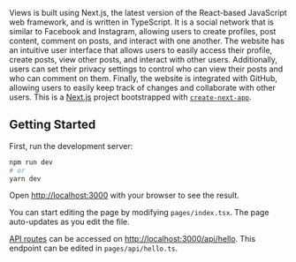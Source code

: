 Views is built using Next.js, the latest version of the React-based JavaScript web framework, and is written in TypeScript. It is a social network that is similar to Facebook and Instagram, allowing users to create profiles, post content, comment on posts, and interact with one another. The website has an intuitive user interface that allows users to easily access their profile, create posts, view other posts, and interact with other users. Additionally, users can set their privacy settings to control who can view their posts and who can comment on them. Finally, the website is integrated with GitHub, allowing users to easily keep track of changes and collaborate with other users.
This is a [Next.js](https://nextjs.org/) project bootstrapped with [`create-next-app`](https://github.com/vercel/next.js/tree/canary/packages/create-next-app).

## Getting Started

First, run the development server:

```bash
npm run dev
# or
yarn dev
```

Open [http://localhost:3000](http://localhost:3000) with your browser to see the result.

You can start editing the page by modifying `pages/index.tsx`. The page auto-updates as you edit the file.

[API routes](https://nextjs.org/docs/api-routes/introduction) can be accessed on [http://localhost:3000/api/hello](http://localhost:3000/api/hello). This endpoint can be edited in `pages/api/hello.ts`.




